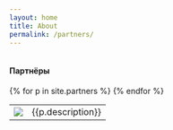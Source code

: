 ```yaml
---
layout: home
title: About
permalink: /partners/
---
```


<div class="block-3">
  <div class="container projects">
    <div class="row">
      <div class="twelve columns block-header">
        <h4>Партнёры</h4>
      </div>
    </div>
    <div class="container">
      <table class="u-full-width">
        {% for p in site.partners %}
        <tr class="wrapper">
          <td class="content-right"><img class="u-max-full-width partner-logo" src="{{ p.logo | absolute_url }}"></td>
          <td class="content-left">{{p.description}}</td>
        </tr>
        {% endfor %}
      </table>
    </div>
  </div>
</div>